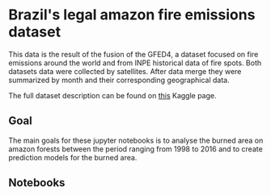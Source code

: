 # Brazil's legal amazon fire emissions dataset

This data is the result of the fusion of the GFED4, a dataset focused on fire emissions around the world and from INPE historical data of fire spots. Both datasets data were collected by satellites. After data merge they were summarized by month and their corresponding geographical data.

The full dataset description can be found on [this](https://www.kaggle.com/mateus558/brazilian-legal-amazon-burned-area-dataset/) Kaggle page.

## Goal

The main goals for these jupyter notebooks is to analyse the burned area on amazon forests between the period ranging from 1998 to 2016 and to create prediction models for the burned area. 

## Notebooks

